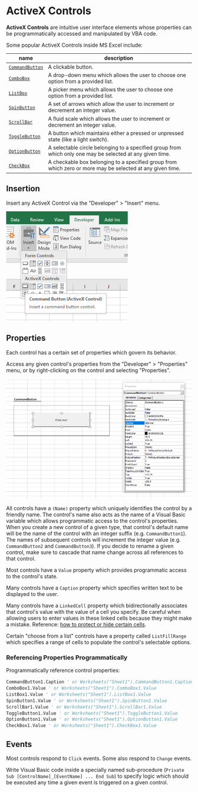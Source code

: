 # ActiveX Controls

**ActiveX Controls** are intuitive user interface elements whose properties can be programmatically accessed and manipulated by VBA code.

Some popular ActiveX Controls inside MS Excel include:

name | description
--- | ---
[`CommandButton`](command-buttons.md) | A clickable button.
[`ComboBox`](combo-boxes.md) | A drop-down menu which allows the user to choose one option from a provided list.
[`ListBox`](list-boxes.md) | A picker menu which allows the user to choose one option from a provided list.
[`SpinButton`](spin-buttons.md) | A set of arrows which allow the user to increment or decrement an integer value.
[`ScrollBar`](scroll-bars.md) | A fluid scale which allows the user to increment or decrement an integer value.
[`ToggleButton`](toggle-buttons.md) | A button which maintains either a pressed or unpressed state (like a light switch).
[`OptionButton`](option-buttons.md) | A selectable circle belonging to a specified group from which only one may be selected at any given time.
[`CheckBox`](check-boxes.md) | A checkable box belonging to a specified group from which zero or more may be selected at any given time.

## Insertion

Insert any ActiveX Control via the "Developer" > "Insert" menu.

![A screenshot of the "Developer" > "Insert" menu.](/img/notes/activex-controls/inserting-a-control.png)

## Properties

Each control has a certain set of properties which govern its behavior.

Access any given control's properties from the "Developer" > "Properties" menu, or by right-clicking on the control and selecting "Properties".

![a menu depicting a control's properties. on the left are the property names and on the right are their respective values](/img/notes/activex-controls/command-button-properties.png)

All controls have a `(Name)` property which uniquely identifies the control by a friendly name. The control's name also acts as the name of a Visual Basic variable which allows programmatic access to the control's properties. When you create a new control of a given type, that control's default name will be the name of the control with an integer suffix (e.g. `CommandButton1`). The names of subsequent controls will increment the integer value (e.g. `CommandButton2` and `CommandButton3`). If you decide to rename a given control, make sure to cascade that name change across all references to that control.

Most controls have a `Value` property which provides programmatic access to the control's state.

Many controls have a `Caption` property which specifies written text to be displayed to the user.

Many controls have a `LinkedCell` property which bidirectionally associates that control's value with the value of a cell you specify. Be careful when allowing users to enter values in these linked cells because they might make a mistake. Reference: [how to protect or hide certain cells](https://support.microsoft.com/en-us/help/214081/xl-how-to-lock-individual-cells-in-a-worksheet).

Certain "choose from a list" controls have a property called `ListFillRange` which specifies a range of cells to populate the control's selectable options.

### Referencing Properties Programmatically

Programmatically reference control properties:

```vb
CommandButton1.Caption ' or Worksheets("Sheet1").CommandButton1.Caption
ComboBox1.Value ' or Worksheets("Sheet1").ComboBox1.Value
ListBox1.Value ' or Worksheets("Sheet1").ListBox1.Value
SpinButton1.Value ' or Worksheets("Sheet1").SpinButton1.Value
ScrollBar1.Value ' or Worksheets("Sheet1").ScrollBar1.Value
ToggleButton1.Value ' or Worksheets("Sheet1").ToggleButton1.Value
OptionButton1.Value ' or Worksheets("Sheet1").OptionButton1.Value
CheckBox1.Value ' or Worksheets("Sheet1").CheckBox1.Value
```

## Events

Most controls respond to `Click` events. Some also respond to `Change` events.

Write Visual Basic code inside a specially named sub-procedure (`Private Sub [ControlName]_[EventName] ... End Sub`) to specify logic which should be executed any time a given event is triggered on a given control.
